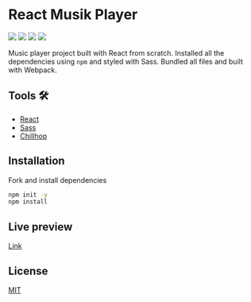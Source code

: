# React Musik Player

![](https://img.shields.io/badge/React-18.2-blue)
![](https://img.shields.io/badge/Sass-1.56-%23CF649A)
![](https://img.shields.io/badge/babel-7.2-yellow)
![](https://img.shields.io/badge/webpack-5.75-blue)

Music player project built with React from scratch. Installed all the dependencies using `npm` and styled with Sass. Bundled all files and built with Webpack.

## Tools 🛠️

- [React](https://reactjs.org/)
- [Sass](https://sass-lang.com/)
- [Chillhop](https://chillhop.com/)

## Installation

Fork and install dependencies

```bash
npm init -y
npm install
```

## Live preview

[Link](https://kazmonroy.github.io/react-musik-player/)

## License

[MIT](https://choosealicense.com/licenses/mit/)
